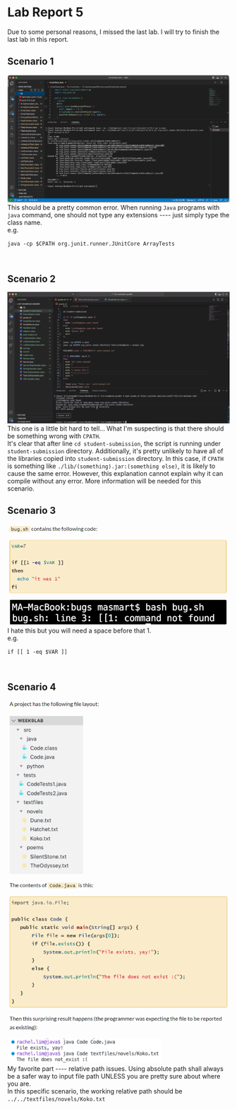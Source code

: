 # Lab Report 5
Due to some personal reasons, I missed the last lab. I will try to finish the last lab in this report.

## Scenario 1
![image](../Lab5/run-java-not-class.png)<br>
This should be a pretty common error. When running ```Java``` programs with ```java``` command, one should not type any extensions ---- just simply type the class name.<br>
e.g.<br>
```
java -cp $CPATH org.junit.runner.JUnitCore ArrayTests
```
<br>

## Scenario 2
![image](../Lab5/2023-03-03-15-23-07.png)<br>
This one is a little bit hard to tell... What I'm suspecting is that there should be something wrong with ```CPATH```.<br>
It's clear that after line ```cd student-submission```, the script is running under ```student-submission``` directory. Additionally, it's pretty unlikely to have all of the libraries copied into ```student-submission``` directory. In this case, if ```CPATH``` is something like ```./lib/(something).jar:(something else)```, it is likely to cause the same error. However, this explanation cannot explain why it can compile without any error. More information will be needed for this scenario.<br>

## Scenario 3
![image](../Lab5/Screenshot%202023-03-12%20203129.png)<br>
I hate this but you will need a space before that 1.<br>
e.g.<br>
```
if [[ 1 -eq $VAR ]]
```
<br>

## Scenario 4
![image](../Lab5/Screenshot%202023-03-12%20203409.png)<br>
My favorite part ---- relative path issues. Using absolute path shall always be a safer way to input file path UNLESS you are pretty sure about where you are. <br>
In this specific scenario, the working relative path should be ```../../textfiles/novels/Koko.txt```